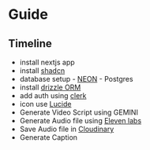 # Guide

## Timeline

-   install nextjs app
-   install [shadcn](https://ui.shadcn.com/)
-   database setup - [NEON](https://neon.tech/) - Postgres
-   install [drizzle ORM](https://orm.drizzle.team/)
-   add auth using [clerk](https://clerk.com/)
-   icon use [Lucide](https://lucide.dev/)
-   Generate Video Script using GEMINI
-   Generate Audio file using [Eleven labs](https://elevenlabs.io/)
-   Save Audio file in [Cloudinary](https://console.cloudinary.com/)
-   Generate Caption
